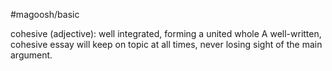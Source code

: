 #magoosh/basic

cohesive (adjective): well integrated, forming a united whole 
A well-written, cohesive essay will keep on topic at all times, never losing sight of the main argument. 
